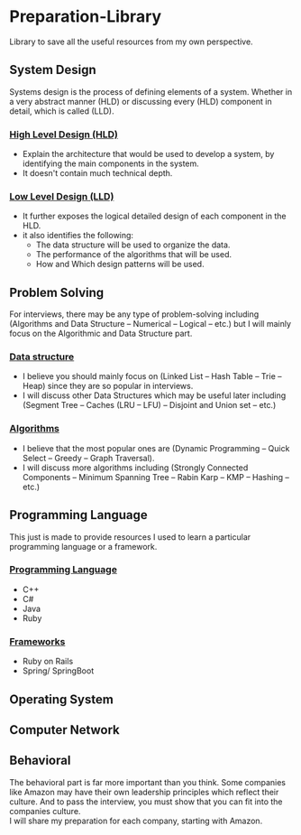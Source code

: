 # Preparation-Library
Library to save all the useful resources from my own perspective.

## System Design
Systems design is the process of defining elements of a system. Whether in a very abstract manner (HLD) or discussing every (HLD) component in detail, which is called (LLD).
### [High Level Design (HLD)](https://github.com/Abdelrhman-Samir-99/Preparation-Library/blob/main/System%20Design/High%20Level%20Design/README.md)
+ Explain the architecture that would be used to develop a system, by identifying the main components in the system.
+ It doesn't contain much technical depth.
### [Low Level Design (LLD)](https://github.com/Abdelrhman-Samir-99/Preparation-Library/tree/main/System%20Design/Low%20Level%20Design/README.md) 
+ It further exposes the logical detailed design of each component in the HLD.
+ it also identifies the following:
  + The data structure will be used to organize the data.
  + The performance of the algorithms that will be used.
  + How and Which design patterns will be used. 

## Problem Solving
For interviews, there may be any type of problem-solving including (Algorithms and Data Structure – Numerical – Logical – etc.) but I will mainly focus on the Algorithmic and Data Structure part.

### [Data structure](https://github.com/Abdelrhman-Samir-99/Preparation-Library/tree/main/Problem%20Solving/Data%20Structure/README.md)
+ I believe you should mainly focus on (Linked List – Hash Table – Trie – Heap) since they are so popular in interviews. <br>
+ I will discuss other Data Structures which may be useful later including (Segment Tree – Caches (LRU – LFU) – Disjoint and Union set – etc.)
### [Algorithms](https://github.com/Abdelrhman-Samir-99/Preparation-Library/tree/main/Problem%20Solving/Algorithms/README.md)
+ I believe that the most popular ones are (Dynamic Programming – Quick Select – Greedy – Graph Traversal). <br>
+ I will discuss more algorithms including (Strongly Connected Components – Minimum Spanning Tree – Rabin Karp – KMP – Hashing – etc.)

## Programming Language
This just is made to provide resources I used to learn a particular programming language or a framework.
### [Programming Language](https://github.com/Abdelrhman-Samir-99/Preparation-Library/blob/main/Programming%20Languages/Programming%20Languages/README.md)
+ C++
+ C#
+ Java
+ Ruby
### [Frameworks](https://github.com/Abdelrhman-Samir-99/Preparation-Library/blob/main/Programming%20Languages/Frameworks/README.md)
+ Ruby on Rails
+ Spring/ SpringBoot

## Operating System
## Computer Network
## Behavioral
The behavioral part is far more important than you think. Some companies like Amazon may have their own leadership principles which reflect their culture. And to pass the interview, you must show that you can fit into the companies culture. <br>
I will share my preparation for each company, starting with Amazon.
